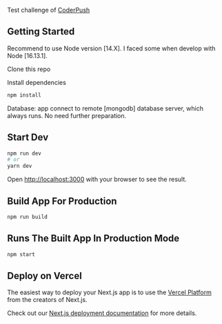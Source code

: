 Test challenge of [CoderPush](https://coderpush.slite.com/p/note/KBDzEw4AZ7W2qCLM13RRho)
## Getting Started

Recommend to use Node version [14.X]. I faced some when develop with Node [16.13.1].

Clone this repo

Install dependencies

```bash
npm install
```

Database: app connect to remote [mongodb] database server, which always runs. No need further preparation.

## Start Dev

```bash
npm run dev
# or
yarn dev
```

Open [http://localhost:3000](http://localhost:3000) with your browser to see the result.

## Build App For Production

```bash
npm run build
```

## Runs The Built App In Production Mode

```bash
npm start
```
## Deploy on Vercel

The easiest way to deploy your Next.js app is to use the [Vercel Platform](https://vercel.com/new?utm_medium=default-template&filter=next.js&utm_source=create-next-app&utm_campaign=create-next-app-readme) from the creators of Next.js.

Check out our [Next.js deployment documentation](https://nextjs.org/docs/deployment) for more details.
